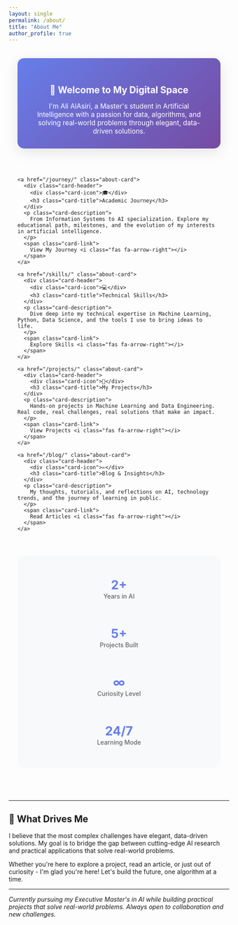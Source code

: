```yaml
---
layout: single
permalink: /about/
title: "About Me"
author_profile: true
---
```


<style>
.about-container {
  max-width: 1000px;
  margin: 0 auto;
  padding: 20px;
}

.intro-section {
  text-align: center;
  margin-bottom: 50px;
  padding: 30px;
  background: linear-gradient(135deg, #667eea 0%, #764ba2 100%);
  border-radius: 15px;
  color: white;
  box-shadow: 0 8px 32px rgba(0,0,0,0.1);
}

.intro-section h2 {
  color: white !important;
  margin-bottom: 15px;
}

.cards-grid {
  display: grid;
  grid-template-columns: repeat(auto-fit, minmax(300px, 1fr));
  gap: 30px;
  margin: 40px 0;
}

.about-card {
  background: #fff;
  border-radius: 15px;
  padding: 30px;
  box-shadow: 0 8px 25px rgba(0,0,0,0.08);
  transition: all 0.3s ease;
  border: 1px solid #f0f0f0;
  text-decoration: none;
  color: inherit;
  display: block;
}

.about-card:hover {
  transform: translateY(-8px);
  box-shadow: 0 15px 40px rgba(0,0,0,0.15);
  border-color: #667eea;
  text-decoration: none;
  color: inherit;
}

.card-header {
  display: flex;
  align-items: center;
  margin-bottom: 20px;
}

.card-icon {
  font-size: 2.5em;
  margin-right: 15px;
  background: linear-gradient(45deg, #667eea, #764ba2);
  -webkit-background-clip: text;
  -webkit-text-fill-color: transparent;
  background-clip: text;
}

.card-title {
  font-size: 1.4em;
  font-weight: 600;
  background: linear-gradient(45deg, #667eea, #764ba2);
  -webkit-background-clip: text;
  -webkit-text-fill-color: transparent;
  background-clip: text;
  margin: 0;
}

.card-description {
  background: linear-gradient(45deg, #4a5568, #667eea);
  -webkit-background-clip: text;
  -webkit-text-fill-color: transparent;
  background-clip: text;
  line-height: 1.6;
  margin-bottom: 20px;
}

.card-link {
  display: inline-flex;
  align-items: center;
  color: #667eea;
  font-weight: 500;
  text-decoration: none;
  transition: color 0.3s ease;
}

.card-link:hover {
  color: #764ba2;
  text-decoration: none;
}

.card-link i {
  margin-left: 8px;
  transition: transform 0.3s ease;
}

.card-link:hover i {
  transform: translateX(5px);
}

.quick-facts {
  display: grid;
  grid-template-columns: repeat(auto-fit, minmax(200px, 1fr));
  gap: 20px;
  margin: 40px 0;
  padding: 30px;
  background: #f8f9fa;
  border-radius: 15px;
}

.fact-item {
  text-align: center;
  padding: 20px;
}

.fact-number {
  font-size: 2em;
  font-weight: bold;
  color: #667eea;
  display: block;
}

.fact-label {
  color: #666;
  font-weight: 500;
  margin-top: 5px;
}

/* Dark theme support */
[data-theme="dark"] .about-card {
  background: #2d3748;
  border-color: #4a5568;
  color: #e2e8f0;
}

[data-theme="dark"] .card-title {
  background: linear-gradient(45deg, #90cdf4, #a78bfa);
  -webkit-background-clip: text;
  -webkit-text-fill-color: transparent;
  background-clip: text;
}

[data-theme="dark"] .card-description {
  background: linear-gradient(45deg, #cbd5e0, #90cdf4);
  -webkit-background-clip: text;
  -webkit-text-fill-color: transparent;
  background-clip: text;
}

[data-theme="dark"] .quick-facts {
  background: #2d3748;
}

[data-theme="dark"] .fact-number {
  color: #81c9ff;
}

[data-theme="dark"] .fact-label {
  color: #cbd5e0;
}
</style>

<div class="about-container">
  
  <div class="intro-section">
    <h2>👋 Welcome to My Digital Space</h2>
    <p style="font-size: 1.1em; margin: 0;">
      I'm Ali AlAsiri, a Master's student in Artificial Intelligence with a passion for data, algorithms, and solving real-world problems through elegant, data-driven solutions.
    </p>
  </div>

  <div class="cards-grid">
    
    <a href="/journey/" class="about-card">
      <div class="card-header">
        <div class="card-icon">🎓</div>
        <h3 class="card-title">Academic Journey</h3>
      </div>
      <p class="card-description">
        From Information Systems to AI specialization. Explore my educational path, milestones, and the evolution of my interests in artificial intelligence.
      </p>
      <span class="card-link">
        View My Journey <i class="fas fa-arrow-right"></i>
      </span>
    </a>

    <a href="/skills/" class="about-card">
      <div class="card-header">
        <div class="card-icon">💻</div>
        <h3 class="card-title">Technical Skills</h3>
      </div>
      <p class="card-description">
        Dive deep into my technical expertise in Machine Learning, Python, Data Science, and the tools I use to bring ideas to life.
      </p>
      <span class="card-link">
        Explore Skills <i class="fas fa-arrow-right"></i>
      </span>
    </a>

    <a href="/projects/" class="about-card">
      <div class="card-header">
        <div class="card-icon">🚀</div>
        <h3 class="card-title">My Projects</h3>
      </div>
      <p class="card-description">
        Hands-on projects in Machine Learning and Data Engineering. Real code, real challenges, real solutions that make an impact.
      </p>
      <span class="card-link">
        View Projects <i class="fas fa-arrow-right"></i>
      </span>
    </a>

    <a href="/blog/" class="about-card">
      <div class="card-header">
        <div class="card-icon">✍️</div>
        <h3 class="card-title">Blog & Insights</h3>
      </div>
      <p class="card-description">
        My thoughts, tutorials, and reflections on AI, technology trends, and the journey of learning in public.
      </p>
      <span class="card-link">
        Read Articles <i class="fas fa-arrow-right"></i>
      </span>
    </a>

  </div>

  <div class="quick-facts">
    <div class="fact-item">
      <span class="fact-number">2+</span>
      <span class="fact-label">Years in AI</span>
    </div>
    <div class="fact-item">
      <span class="fact-number">5+</span>
      <span class="fact-label">Projects Built</span>
    </div>
    <div class="fact-item">
      <span class="fact-number">∞</span>
      <span class="fact-label">Curiosity Level</span>
    </div>
    <div class="fact-item">
      <span class="fact-number">24/7</span>
      <span class="fact-label">Learning Mode</span>
    </div>
  </div>

</div>

---

## 🎯 What Drives Me

I believe that the most complex challenges have elegant, data-driven solutions. My goal is to bridge the gap between cutting-edge AI research and practical applications that solve real-world problems.

Whether you're here to explore a project, read an article, or just out of curiosity - I'm glad you're here! Let's build the future, one algorithm at a time.

---

*Currently pursuing my Executive Master's in AI while building practical projects that solve real-world problems. Always open to collaboration and new challenges.*
